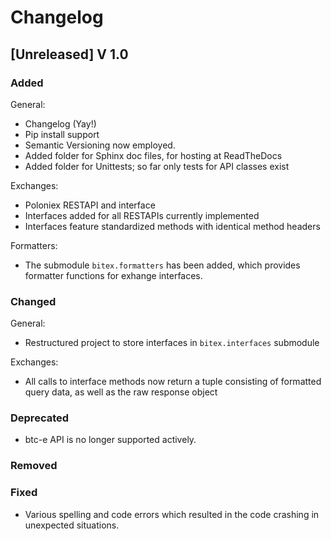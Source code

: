 # Changelog

## [Unreleased] V 1.0
### Added
General:
- Changelog (Yay!)
- Pip install support
- Semantic Versioning now employed.
- Added folder for Sphinx doc files, for hosting at ReadTheDocs
- Added folder for Unittests; so far only tests for API classes exist

Exchanges:
- Poloniex RESTAPI and interface
- Interfaces added for all RESTAPIs currently implemented
- Interfaces feature standardized methods with identical method headers

Formatters:
- The submodule `bitex.formatters` has been added, which provides formatter functions for exhange interfaces.

### Changed
General:
- Restructured project to store interfaces in `bitex.interfaces` submodule

Exchanges:
- All calls to interface methods now return a tuple consisting of formatted query data, as well as the raw response object

### Deprecated
- btc-e API is no longer supported actively.

### Removed

### Fixed
- Various spelling and code errors which resulted in the code crashing in unexpected situations.
